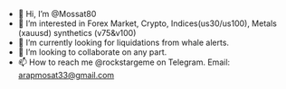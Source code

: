 - 👋 Hi, I’m @Mossat80
- 👀 I’m interested in Forex Market, Crypto, Indices(us30/us100), Metals (xauusd) synthetics (v75&v100) 
- 🌱 I’m currently looking for liquidations from whale alerts. 
- 💞️ I’m looking to collaborate on any part. 
- 📫 How to reach me @rockstargeme on Telegram. Email: arapmosat33@gmail.com
<!---
Mossat80/Mossat80 is a ✨ special ✨ repository because its `README.md` (this file) appears on your GitHub profile.
You can click the Preview link to take a look at your changes.
--->
